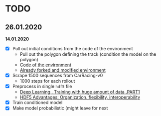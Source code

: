 # TODO

**26.01.2020**
- 

**14.01.2020**

- [x] Pull out initial conditions from the code of the environment
   - Pull out the polygon defining the track (condition the model on the polygon)
   - [Code of the environment](https://github.com/openai/gym/blob/master/gym/envs/box2d/car_racing.py)
   - [Already forked and modified environment](https://github.com/hrc2da/CarRacing)
- [x] Scrape 1500 sequences from CarRacing-v0
   - 1000 steps for each rollout
- [x] Preprocess in single `hdf5` file
   - [Deep Learning . Training with huge amount of data .PART1](https://medium.com/@cristianzantedeschi/deep-learning-regression-feeding-huge-amount-of-data-to-gpu-performance-considerations-2934d32ab315)
   - [HDF5 Advantages: Organization, flexibility, interoperability](https://stackoverflow.com/questions/27710245/is-there-an-analysis-speed-or-memory-usage-advantage-to-using-hdf5-for-large-arr)
- [x] Train conditioned model
- [x] Make model probabilistic (might leave for next 
